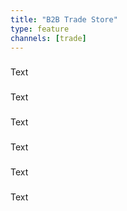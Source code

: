 ```yaml
---
title: "B2B Trade Store"
type: feature
channels: [trade]
---
```


<!-- 






-->

<!--  -->
###
Text
<!--  -->
###
Text
<!--  -->
###
Text
<!--  -->
###
Text
<!--  -->
###
Text
<!--  -->
###
Text
